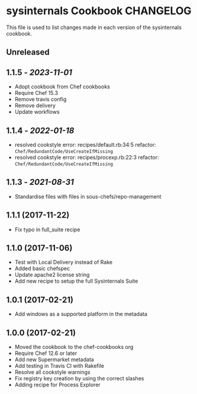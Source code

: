 # sysinternals Cookbook CHANGELOG

This file is used to list changes made in each version of the sysinternals cookbook.

## Unreleased

## 1.1.5 - *2023-11-01*

- Adopt cookbook from Chef cookbooks
- Require Chef 15.3
- Remove travis config
- Remove delivery
- Update workflows

## 1.1.4 - *2022-01-18*

- resolved cookstyle error: recipes/default.rb:34:5 refactor: `Chef/RedundantCode/UseCreateIfMissing`
- resolved cookstyle error: recipes/procexp.rb:22:3 refactor: `Chef/RedundantCode/UseCreateIfMissing`

## 1.1.3 - *2021-08-31*

- Standardise files with files in sous-chefs/repo-management

## 1.1.1 (2017-11-22)

- Fix typo in full_suite recipe

## 1.1.0 (2017-11-06)

- Test with Local Delivery instead of Rake
- Added basic chefspec
- Update apache2 license string
- Add new recipe to setup the full Sysinternals Suite

## 1.0.1 (2017-02-21)

- Add windows as a supported platform in the metadata

## 1.0.0 (2017-02-21)

- Moved the cookbook to the chef-cookbooks org
- Require Chef 12.6 or later
- Add new Supermarket metadata
- Add testing in Travis CI with Rakefile
- Resolve all cookstyle warnings
- Fix registry key creation by using the correct slashes
- Adding recipe for Process Explorer

